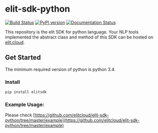# elit-sdk-python

[![Build Status](https://travis-ci.org/elitcloud/elit-sdk-python.svg?branch=master)](https://travis-ci.org/elitcloud/elit-sdk-python)
[![PyPI version](https://badge.fury.io/py/elitsdk.svg)](https://badge.fury.io/py/elitsdk)
[![Documentation Status](https://readthedocs.org/projects/elitsdk/badge/?version=latest)](http://elitsdk.readthedocs.io/en/latest/?badge=latest)

This repository is the elit SDK for python language. Your NLP tools implemented the abstract class and method of this SDK can be hosted on [elit.cloud](https://elit.cloud).

## Get Started

The minimum required version of python is python 3.4.  

### Install

```bash
pip install elitsdk
```

### Example Usage:

Please check [https://github.com/elitcloud/elit-sdk-python/tree/master/example](https://github.com/elitcloud/elit-sdk-python/tree/master/example)

